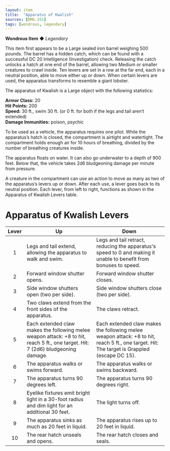 ```yaml
---
layout: item
title:  "Apparatus of Kwalish"
sources: [DMG.151]
tags: [wondrous, legendary]
---
```


**Wondrous Item** ◆ *Legendary*

This item first appears to be a Large sealed iron barrel weighing 500 pounds. The barrel has a hidden catch, which can be found with a successful DC 20 Intelligence (Investigation) check. Releasing the catch unlocks a hatch at one end of the barrel, allowing two Medium or smaller creatures to crawl inside. Ten levers are set in a row at the far end, each in a neutral position, able to move either up or down. When certain levers are used, the apparatus transforms to resemble a giant lobster.

The apparatus of Kwalish is a Large object with the following statistics:

**Armor Class:** 20  
**Hit Points:** 200  
**Speed:** 30 ft., swim 30 ft. (or 0 ft. for both if the legs and tail aren’t extended)  
**Damage Immunities:** poison, psychic

To be used as a vehicle, the apparatus requires one pilot. While the apparatus’s hatch is closed, the compartment is airtight and watertight. The compartment holds enough air for 10 hours of breathing, divided by the number of breathing creatures inside.

The apparatus floats on water. It can also go underwater to a depth of 900 feet. Below that, the vehicle takes 2d6 bludgeoning damage per minute from pressure.

A creature in the compartment can use an action to move as many as two of the apparatus’s levers up or down. After each use, a lever goes back to its neutral position. Each lever, from left to right, functions as shown in the Apparatus of Kwalish Levers table.

# Apparatus of Kwalish Levers

Lever | Up  | Down
:---: | --- | ---
1 | Legs and tail extend, allowing the apparatus to walk and swim. | Legs and tail retract, reducing the apparatus's speed to 0 and making it unable to benefit from bonuses to speed.
2 | Forward window shutter opens. | Forward window shutter closes.
3 | Side window shutters open (two per side). | Side window shutters close (two per side).
4 | Two claws extend from the front sides of the apparatus. | The claws retract.
5 | Each extended claw makes the following melee weapon attack: +8 to hit, reach 5 ft., one target. Hit: 7 (2d6) bludgeoning damage. | Each extended claw makes the following melee weapon attack: +8 to hit, reach 5 ft., one target. Hit: The target is Grappled (escape DC 15).
6 | The apparatus walks or swims forward. | The apparatus walks or swims backward.
7 | The apparatus turns 90 degrees left. | The apparatus turns 90 degrees right.
8 | Eyelike fixtures emit bright light in a 30-foot radius and dim light for an additional 30 feet. | The light turns off.
9 | The apparatus sinks as much as 20 feet in liquid. | The apparatus rises up to 20 feet in liquid.	
10 | The rear hatch unseals and opens. | The rear hatch closes and seals.